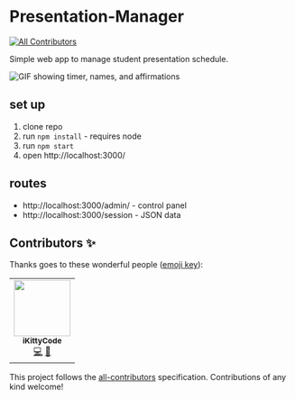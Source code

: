 # Presentation-Manager
<!-- ALL-CONTRIBUTORS-BADGE:START - Do not remove or modify this section -->
[![All Contributors](https://img.shields.io/badge/all_contributors-1-orange.svg?style=flat-square)](#contributors-)
<!-- ALL-CONTRIBUTORS-BADGE:END -->

Simple web app to manage student presentation schedule.

![GIF showing timer, names, and affirmations](demo.gif)

## set up
1. clone repo
2. run `npm install` - requires node
3. run `npm start`
4. open http://localhost:3000/


## routes 
* http://localhost:3000/admin/  - control panel
* http://localhost:3000/session  - JSON data

## Contributors ✨

Thanks goes to these wonderful people ([emoji key](https://allcontributors.org/docs/en/emoji-key)):

<!-- ALL-CONTRIBUTORS-LIST:START - Do not remove or modify this section -->
<!-- prettier-ignore-start -->
<!-- markdownlint-disable -->
<table>
  <tr>
    <td align="center"><a href="https://github.com/iKittyCode"><img src="https://avatars0.githubusercontent.com/u/73798015?v=4" width="100px;" alt=""/><br /><sub><b>iKittyCode</b></sub></a><br /><a href="https://github.com/shiffman/Presentation-Manager/commits?author=iKittyCode" title="Code">💻</a> <a href="#ideas-iKittyCode" title="Ideas, Planning, & Feedback">🤔</a></td>
  </tr>
</table>

<!-- markdownlint-enable -->
<!-- prettier-ignore-end -->
<!-- ALL-CONTRIBUTORS-LIST:END -->

This project follows the [all-contributors](https://github.com/all-contributors/all-contributors) specification. Contributions of any kind welcome!
